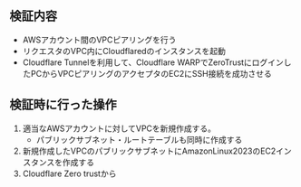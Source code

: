 
## 検証内容
- AWSアカウント間のVPCピアリングを行う
- リクエスタのVPC内にCloudflaredのインスタンスを起動
- Cloudflare Tunnelを利用して、Cloudflare WARPでZeroTrustにログインしたPCからVPCピアリングのアクセプタのEC2にSSH接続を成功させる

## 検証時に行った操作
1. 適当なAWSアカウントに対してVPCを新規作成する。
	- パブリックサブネット・ルートテーブルも同時に作成する
2. 新規作成したVPCのパブリックサブネットにAmazonLinux2023のEC2インスタンスを作成する
3. Cloudflare Zero trustから